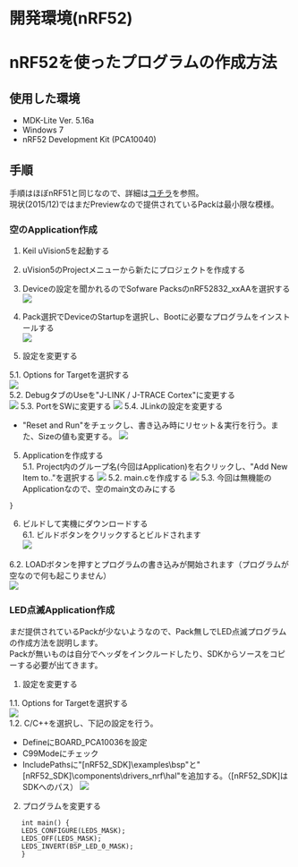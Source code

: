 # 開発環境(nRF52)

# nRF52を使ったプログラムの作成方法 

## 使用した環境
* MDK-Lite Ver. 5.16a
* Windows 7
* nRF52 Development Kit (PCA10040)

## 手順

手順はほぼnRF51と同じなので、詳細は[コチラ](https://www.gitbook.com/book/fabo/bledocs/edit#/edit/master/nordic/dev802.md)を参照。  
現状(2015/12)ではまだPreviewなので提供されているPackは最小限な模様。


### 空のApplication作成

1. Keil uVision5を起動する

2. uVision5のProjectメニューから新たにプロジェクトを作成する

3. Deviceの設定を聞かれるのでSofware PacksのnRF52832_xxAAを選択する
  ![](sc01.png)

4. Pack選択でDeviceのStartupを選択し、Bootに必要なプログラムをインストールする  
  ![](sc02.png)

5. 設定を変更する  

 5.1. Options for Targetを選択する  
  ![](sd008.png)  
 5.2. DebugタブのUseを"J-LINK / J-TRACE Cortex"に変更する  
  ![](sd010.png)
 5.3. PortをSWに変更する
  ![](sd011.png)
 5.4. JLinkの設定を変更する
  * "Reset and Run"をチェックし、書き込み時にリセット＆実行を行う。また、Sizeの値も変更する。
  ![](sc03.png)

5. Applicationを作成する  
 5.1. Project内のグループ名(今回はApplication)を右クリックし、"Add New Item to.."を選択する
  ![](sd110.png)
 5.2. main.cを作成する
  ![](sd111.png)
 5.3. 今回は無機能のApplicationなので、空のmain文のみにする

  ```int main() {  
  }
  ```

6. ビルドして実機にダウンロードする  
 6.1. ビルドボタンをクリックするとビルドされます  
 ![](sc112.png)
 
 6.2. LOADボタンを押すとプログラムの書き込みが開始されます（プログラムが空なので何も起こりません）  
 ![](sd013.png)


### LED点滅Application作成

まだ提供されているPackが少ないようなので、Pack無しでLED点滅プログラムの作成方法を説明します。  
Packが無いものは自分でヘッダをインクルードしたり、SDKからソースをコピーする必要が出てきます。

1. 設定を変更する  

 1.1. Options for Targetを選択する  
  ![](sd008.png)  
 1.2. C/C++を選択し、下記の設定を行う。
  *  DefineにBOARD_PCA10036を設定
  *  C99Modeにチェック
  *  IncludePathsに"\[nRF52_SDK]\examples\bsp"と"\[nRF52_SDK]\components\drivers_nrf\hal"を追加する。（[nRF52_SDK]はSDKへのパス）
  ![](sc04.png)

2. プログラムを変更する  

  ```#include "boards.h"   
     int main() {
     LEDS_CONFIGURE(LEDS_MASK);
     LEDS_OFF(LEDS_MASK);
     LEDS_INVERT(BSP_LED_0_MASK);
     }
  ```
